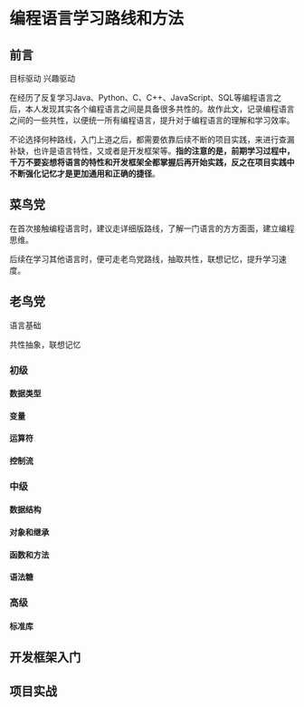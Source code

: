 # 编程语言学习路线和方法


## 前言

目标驱动
兴趣驱动

在经历了反复学习Java、Python、C、C++、JavaScript、SQL等编程语言之后，本人发现其实各个编程语言之间是具备很多共性的。故作此文，记录编程语言之间的一些共性，以便统一所有编程语言，提升对于编程语言的理解和学习效率。

不论选择何种路线，入门上道之后，都需要依靠后续不断的项目实践，来进行查漏补缺，也许是语言特性，又或者是开发框架等。**指的注意的是，前期学习过程中，千万不要妄想将语言的特性和开发框架全都掌握后再开始实践，反之在项目实践中不断强化记忆才是更加通用和正确的捷径**。


## 菜鸟党

在首次接触编程语言时，建议走详细版路线，了解一门语言的方方面面，建立编程思维。

后续在学习其他语言时，便可走老鸟党路线，抽取共性，联想记忆，提升学习速度。


## 老鸟党


语言基础

共性抽象，联想记忆

### 初级

#### 数据类型

#### 变量

#### 运算符

#### 控制流


### 中级

#### 数据结构

#### 对象和继承

#### 函数和方法

#### 语法糖

### 高级

#### 标准库




## 开发框架入门


## 项目实战


